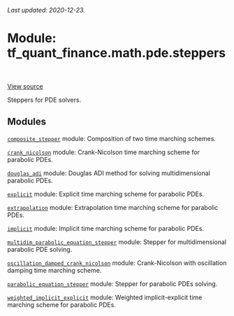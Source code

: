 <!--
This file is generated by a tool. Do not edit directly.
For open-source contributions the docs will be updated automatically.
-->

*Last updated: 2020-12-23.*

<div itemscope itemtype="http://developers.google.com/ReferenceObject">
<meta itemprop="name" content="tf_quant_finance.math.pde.steppers" />
<meta itemprop="path" content="Stable" />
</div>

# Module: tf_quant_finance.math.pde.steppers

<!-- Insert buttons and diff -->

<table class="tfo-notebook-buttons tfo-api" align="left">
</table>

<a target="_blank" href="https://github.com/google/tf-quant-finance/blob/master/tf_quant_finance/math/pde/steppers/__init__.py">View source</a>



Steppers for PDE solvers.



## Modules

[`composite_stepper`](../../../tf_quant_finance/math/pde/steppers/composite_stepper.md) module: Composition of two time marching schemes.

[`crank_nicolson`](../../../tf_quant_finance/math/pde/steppers/crank_nicolson.md) module: Crank-Nicolson time marching scheme for parabolic PDEs.

[`douglas_adi`](../../../tf_quant_finance/math/pde/steppers/douglas_adi.md) module: Douglas ADI method for solving multidimensional parabolic PDEs.

[`explicit`](../../../tf_quant_finance/math/pde/steppers/explicit.md) module: Explicit time marching scheme for parabolic PDEs.

[`extrapolation`](../../../tf_quant_finance/math/pde/steppers/extrapolation.md) module: Extrapolation time marching scheme for parabolic PDEs.

[`implicit`](../../../tf_quant_finance/math/pde/steppers/implicit.md) module: Implicit time marching scheme for parabolic PDEs.

[`multidim_parabolic_equation_stepper`](../../../tf_quant_finance/math/pde/steppers/multidim_parabolic_equation_stepper.md) module: Stepper for multidimensional parabolic PDE solving.

[`oscillation_damped_crank_nicolson`](../../../tf_quant_finance/math/pde/steppers/oscillation_damped_crank_nicolson.md) module: Crank-Nicolson with oscillation damping time marching scheme.

[`parabolic_equation_stepper`](../../../tf_quant_finance/math/pde/steppers/parabolic_equation_stepper.md) module: Stepper for parabolic PDEs solving.

[`weighted_implicit_explicit`](../../../tf_quant_finance/math/pde/steppers/weighted_implicit_explicit.md) module: Weighted implicit-explicit time marching scheme for parabolic PDEs.

